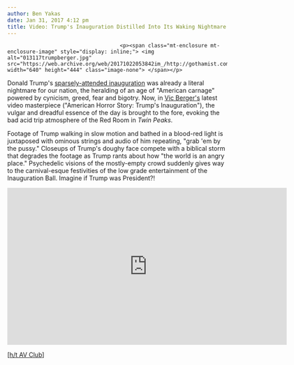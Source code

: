 ```yaml
---
author: Ben Yakas
date: Jan 31, 2017 4:12 pm
title: Video: Trump's Inauguration Distilled Into Its Waking Nightmare Essence
---
```


	
										<p><span class="mt-enclosure mt-enclosure-image" style="display: inline;"> <img alt="013117trumpberger.jpg" src="https://web.archive.org/web/20171022053842im_/http://gothamist.com/attachments/byakas/013117trumpberger.jpg" width="640" height="444" class="image-none"> </span></p>

<p>Donald Trump&apos;s <a href="https://web.archive.org/web/20171022053842/http://dcist.com/2017/01/donald_trump_inauguration_live.php#photo-1">sparsely-attended inauguration</a> was already a literal nightmare for our nation, the heralding of an age of &quot;American carnage&quot; powered by cynicism, greed, fear and bigotry. Now, in <a href="https://web.archive.org/web/20171022053842/https://www.wired.com/2016/09/vic-berger-election-viral-videos/">Vic Berger&apos;s</a> latest video masterpiece (&quot;American Horror Story: Trump&apos;s Inauguration&quot;), the vulgar and dreadful essence of the day is brought to the fore, evoking the bad acid trip atmosphere of the Red Room in <em>Twin Peaks</em>. </p>

<p>Footage of Trump walking in slow motion and bathed in a blood-red light is juxtaposed with ominous strings and audio of him repeating, &quot;grab &apos;em by the pussy.&quot; Closeups of Trump&apos;s doughy face compete with a biblical storm that degrades the footage as Trump rants about how &quot;the world is an angry place.&quot; Psychedelic visions of the mostly-empty crowd suddenly gives way to the carnival-esque festivities of the low grade entertainment of the Inauguration Ball. Imagine if Trump was President?!</p>

<p><iframe width="640" height="360" src="https://web.archive.org/web/20171022053842if_/https://www.youtube.com/embed/LRARgVLtaPs" frameborder="0" allowfullscreen></iframe></p>

<p>[<a href="https://web.archive.org/web/20171022053842/http://www.avclub.com/article/trumps-inauguration-nightmarish-hellscape-vic-berg-249415">h/t AV Club</a>]</p>					
										
									
				